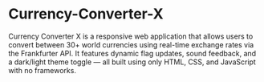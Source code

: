 # Currency-Converter-X
Currency Converter X is a responsive web application that allows users to convert between 30+ world currencies using real-time exchange rates via the Frankfurter API. It features dynamic flag updates, sound feedback, and a dark/light theme toggle — all built using only HTML, CSS, and JavaScript with no frameworks.
